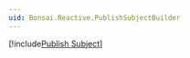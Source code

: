 ```yaml
---
uid: Bonsai.Reactive.PublishSubjectBuilder
---
```


[!include[Publish Subject](~/articles/subject-publish.md)]